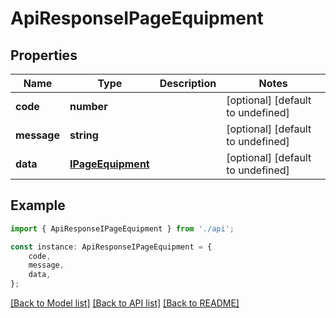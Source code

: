 # ApiResponseIPageEquipment


## Properties

Name | Type | Description | Notes
------------ | ------------- | ------------- | -------------
**code** | **number** |  | [optional] [default to undefined]
**message** | **string** |  | [optional] [default to undefined]
**data** | [**IPageEquipment**](IPageEquipment.md) |  | [optional] [default to undefined]

## Example

```typescript
import { ApiResponseIPageEquipment } from './api';

const instance: ApiResponseIPageEquipment = {
    code,
    message,
    data,
};
```

[[Back to Model list]](../README.md#documentation-for-models) [[Back to API list]](../README.md#documentation-for-api-endpoints) [[Back to README]](../README.md)
